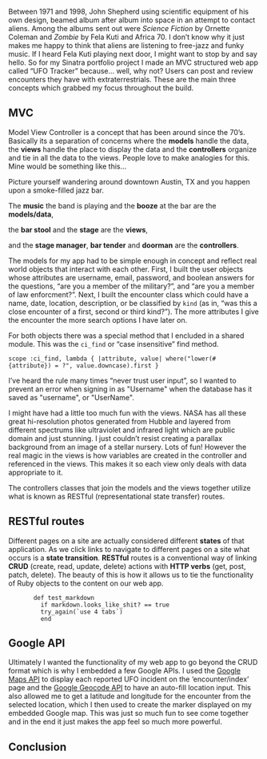 

Between 1971 and 1998, John Shepherd using scientific equipment of his own design, beamed album after album into space in an attempt to contact aliens. Among the albums sent out were _Science Fiction_ by Ornette Coleman and _Zombie_ by Fela Kuti and Africa 70. I don’t know why it just makes me happy to think that aliens are listening to free-jazz and funky music. If I heard Fela Kuti playing next door, I might want to stop by and say hello. So for my Sinatra portfolio project I made an MVC structured web app called “UFO Tracker” because… well, why not? Users can post and review encounters they have with extraterrestrials. These are the main three concepts which grabbed my focus throughout the build.


## MVC

Model View Controller is a concept that has been around since the 70’s. Basically its a separation of concerns where the **models** handle the data, the **views** handle the place to display the data and the **controllers** organize and tie in all the data to the views. People love to make analogies for this. Mine would be something like this…

Picture yourself wandering around downtown Austin, TX and you happen upon a smoke-filled jazz bar.

The **music** the band is playing and the **booze** at the bar are the **models/data**, 

the **bar stool** and the **stage** are the **views**,

and the **stage manager**, **bar tender** and **doorman** are the **controllers**.

The models for my app had to be simple enough in concept and reflect real world objects that interact with each other. First, I built the user objects whose attributes are username,  email, password, and boolean answers for the questions, “are you a member of the military?”, and “are you a member of law enforcment?”. Next, I built the encounter class which could have a name, date, location, description, or be classified by `kind` (as in, “was this a close encounter of a first, second or third kind?”).
The more attributes I give the encounter the more search options I have later on.

For both objects there was a special method that I encluded in a shared module. This was the ```ci_find``` or “case insensitive” find method.


```scope :ci_find, lambda { |attribute, value| where("lower(#{attribute}) = ?", value.downcase).first }```


 I’ve heard the rule many times “never trust user input”, so I wanted to prevent an error when signing in as "Username" when the database has it saved as "username", or "UserName".  

I might have had a little too much fun with the views. NASA has all these great hi-resolution photos generated from Hubble and layered from different spectrums like ultraviolet and infrared light which are public domain and just stunning. I just couldn’t resist creating a parallax background from an image of a stellar nursery. Lots of fun! However the real magic in the views is how variables are created in the controller and referenced in the views. This makes it so each view only deals with data appropriate to it.

The controllers classes that join the models and the views together utilize what is known as RESTful (representational state transfer) routes.



## RESTful routes

Different pages on a site are actually considered different **states** of that application. As we click links to navigate to different pages on a site what occurs is a **state transition**. **RESTful** routes is a conventional way of linking **CRUD** (create, read, update, delete) actions with **HTTP verbs** (get, post, patch, delete). 
The beauty of this is how it allows us to tie the functionality of Ruby objects to the content on our web app.

           def test_markdown 
             if markdown.looks_like_shit? == true
             try_again(`use 4 tabs`)
             end

## Google API

Ultimately I wanted the functionality of my web app to go beyond the CRUD format which is why I embedded a few Google APIs. I used the [Google Maps API](https://developers.google.com/maps/documentation) to display each reported UFO incident on the ‘encounter/index’ page and the [Google Geocode API](https://developers.google.com/maps/documentation/javascript/examples/places-autocomplete-addressform) to have an auto-fill location input. This also allowed me to get a latitude and longitude for the encounter from the selected location, which I then used to create the marker displayed on my embedded Google map. This was just so much fun to see come together and in the end it just makes the app feel so much more powerful.


## Conclusion

